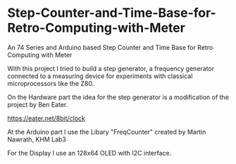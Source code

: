 # Step-Counter-and-Time-Base-for-Retro-Computing-with-Meter
An 74 Series and Arduino based Step Counter and Time Base for Retro Computing with Meter

With this project I tried to build a step generator, a frequency generator connected to a measuring device for experiments with classical microprocessors like the Z80.

On the Hardware part the idea for the step generator is a modification of the project by Ben Eater.

https://eater.net/8bit/clock

At the Arduino part I use the Libary "FreqCounter" created by Martin Nawrath, KHM Lab3

For the Display I use an 128x64 OLED with I2C interface.

